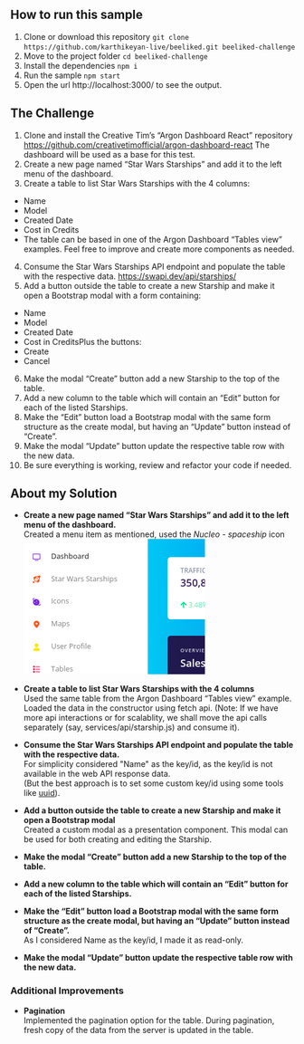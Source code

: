 ## How to run this sample

1. Clone or download this repository
   `git clone https://github.com/karthikeyan-live/beeliked.git beeliked-challenge`
2. Move to the project folder
   `cd beeliked-challenge`
3. Install the dependencies
   `npm i`
4. Run the sample
   `npm start`
5. Open the url http://localhost:3000/ to see the output.

## The Challenge

1. Clone and install the Creative Tim’s “Argon Dashboard React” repository
   https://github.com/creativetimofficial/argon-dashboard-react
   The dashboard will be used as a base for this test.
2. Create a new page named “Star Wars Starships” and add it to the left menu of the
   dashboard.
3. Create a table to list Star Wars Starships with the 4 columns:

- Name
- Model
- Created Date
- Cost in Credits
- The table can be based in one of the Argon Dashboard “Tables view” examples. Feel
  free to improve and create more components as needed.

4. Consume the Star Wars Starships API endpoint and populate the table with the respective data.
   https://swapi.dev/api/starships/
5. Add a button outside the table to create a new Starship and make it open a Bootstrap modal with a form containing:

- Name
- Model
- Created Date
- Cost in CreditsPlus the buttons:
- Create
- Cancel

6. Make the modal “Create” button add a new Starship to the top of the table.
7. Add a new column to the table which will contain an “Edit” button for each of the listed
   Starships.
8. Make the “Edit” button load a Bootstrap modal with the same form structure as the
   create modal, but having an “Update” button instead of “Create”.
9. Make the modal “Update” button update the respective table row with the new data.
10. Be sure everything is working, review and refactor your code if needed.

## About my Solution

- **Create a new page named “Star Wars Starships” and add it to the left menu of the
  dashboard.**<br/>
  Created a menu item as mentioned, used the _Nucleo - spaceship_ icon
  ![Menu](./Documentation/images/1_menu.png)
  
- **Create a table to list Star Wars Starships with the 4 columns**<br/>
  Used the same table from the Argon Dashboard “Tables view” example.<br/>
  Loaded the data in the constructor using fetch api.
  (Note: If we have more api interactions or for scalablity, we shall move the api calls separately (say, services/api/starship.js) and consume it).
  
- **Consume the Star Wars Starships API endpoint and populate the table with the respective data.**<br/>
  For simplicity considered "Name" as the key/id, as the key/id is not available in the web API response data.<br/>
  (But the best approach is to set some custom key/id using some tools like [uuid](https://www.npmjs.com/package/uuid)).
  


- **Add a button outside the table to create a new Starship and make it open a Bootstrap modal**<br/>
Created a custom modal as a presentation component. This modal can be used for both creating and editing the Starship.

- **Make the modal “Create” button add a new Starship to the top of the table.**

- **Add a new column to the table which will contain an “Edit” button for each of the listed Starships.**

- **Make the “Edit” button load a Bootstrap modal with the same form structure as the create modal, but having an “Update” button instead of “Create”.**<br/>
As I considered Name as the key/id, I made it as read-only.

- **Make the modal “Update” button update the respective table row with the new data.**

### Additional Improvements
- **Pagination**<br/>
Implemented the pagination option for the table. During pagination, fresh copy of the data from the server is updated in the table.